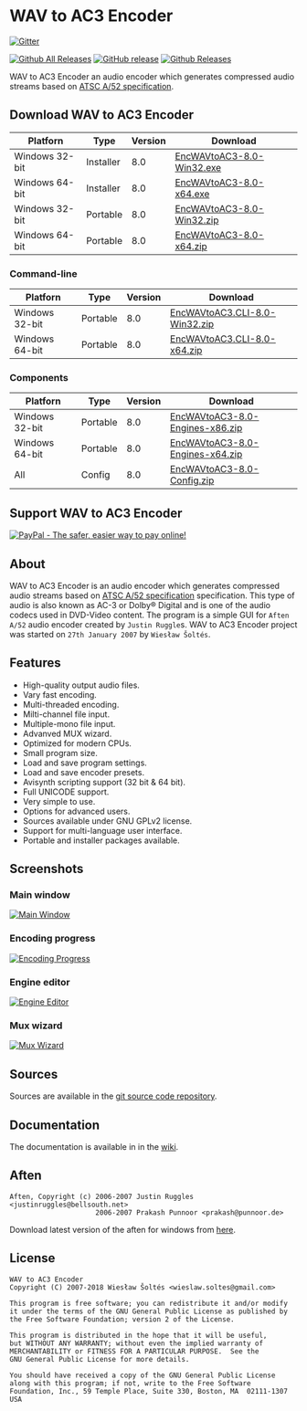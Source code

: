 ﻿# WAV to AC3 Encoder

[![Gitter](https://badges.gitter.im/wieslawsoltes/wavtoac3encoder.svg)](https://gitter.im/wieslawsoltes/wavtoac3encoder?utm_source=badge&utm_medium=badge&utm_campaign=pr-badge)

[![Github All Releases](https://img.shields.io/github/downloads/wieslawsoltes/wavtoac3encoder/total.svg)](https://github.com/wieslawsoltes/wavtoac3encoder)
[![GitHub release](https://img.shields.io/github/release/wieslawsoltes/wavtoac3encoder.svg)](https://github.com/wieslawsoltes/wavtoac3encoder)
[![Github Releases](https://img.shields.io/github/downloads/wieslawsoltes/wavtoac3encoder/latest/total.svg)](https://github.com/wieslawsoltes/wavtoac3encoder)

WAV to AC3 Encoder an audio encoder which generates compressed audio streams based on [ATSC A/52 specification](https://en.wikipedia.org/wiki/Dolby_Digital).

## Download WAV to AC3 Encoder

| Platforn              | Type        | Version       | Download                                                                                                                                     |
|-----------------------|-------------|---------------|----------------------------------------------------------------------------------------------------------------------------------------------|
| Windows 32-bit        | Installer   | 8.0           | [EncWAVtoAC3-8.0-Win32.exe](https://github.com/wieslawsoltes/wavtoac3encoder/releases/download/8.0/EncWAVtoAC3-8.0-Win32.exe)                |
| Windows 64-bit        | Installer   | 8.0           | [EncWAVtoAC3-8.0-x64.exe](https://github.com/wieslawsoltes/wavtoac3encoder/releases/download/8.0/EncWAVtoAC3-8.0-x64.exe)                    |
| Windows 32-bit        | Portable    | 8.0           | [EncWAVtoAC3-8.0-Win32.zip](https://github.com/wieslawsoltes/wavtoac3encoder/releases/download/8.0/EncWAVtoAC3-8.0-Win32.zip)                |
| Windows 64-bit        | Portable    | 8.0           | [EncWAVtoAC3-8.0-x64.zip](https://github.com/wieslawsoltes/wavtoac3encoder/releases/download/8.0/EncWAVtoAC3-8.0-x64.zip)                    |

### Command-line

| Platforn              | Type        | Version       | Download                                                                                                                                     |
|-----------------------|-------------|---------------|----------------------------------------------------------------------------------------------------------------------------------------------|
| Windows 32-bit        | Portable    | 8.0           | [EncWAVtoAC3.CLI-8.0-Win32.zip](https://github.com/wieslawsoltes/wavtoac3encoder/releases/download/8.0/EncWAVtoAC3.CLI-8.0-Win32.zip)                |
| Windows 64-bit        | Portable    | 8.0           | [EncWAVtoAC3.CLI-8.0-x64.zip](https://github.com/wieslawsoltes/wavtoac3encoder/releases/download/8.0/EncWAVtoAC3.CLI-8.0-x64.zip)                    |

### Components

| Platforn              | Type        | Version       | Download                                                                                                                                     |
|-----------------------|-------------|---------------|----------------------------------------------------------------------------------------------------------------------------------------------|
| Windows 32-bit        | Portable    | 8.0           | [EncWAVtoAC3-8.0-Engines-x86.zip](https://github.com/wieslawsoltes/wavtoac3encoder/releases/download/8.0/EncWAVtoAC3-8.0-Engines-x86.zip)    |
| Windows 64-bit        | Portable    | 8.0           | [EncWAVtoAC3-8.0-Engines-x64.zip](https://github.com/wieslawsoltes/wavtoac3encoder/releases/download/8.0/EncWAVtoAC3-8.0-Engines-x64.zip)    |
| All                   | Config      | 8.0           | [EncWAVtoAC3-8.0-Config.zip](https://github.com/wieslawsoltes/wavtoac3encoder/releases/download/8.0/EncWAVtoAC3-8.0-Config.zip)              |

## Support WAV to AC3 Encoder

[![PayPal - The safer, easier way to pay online!](https://www.paypalobjects.com/en_US/i/btn/btn_donate_SM.gif)](https://www.paypal.com/cgi-bin/webscr?cmd=_s-xclick&hosted_button_id=GFQMG36HPYT6W)

## About

WAV to AC3 Encoder is an audio encoder which generates compressed 
audio streams based on [ATSC A/52 specification](https://en.wikipedia.org/wiki/Dolby_Digital) specification. This type of audio 
is also known as AC-3 or Dolby® Digital and is one of the audio codecs 
used in DVD-Video content. The program is a simple GUI for `Aften` `A/52` 
audio encoder  created by `Justin Ruggle`s. WAV to AC3 Encoder 
project was started on `27th January 2007` by `Wiesław Šoltés`.

## Features

* High-quality output audio files.
* Vary fast encoding.
* Multi-threaded encoding.
* Milti-channel file input.
* Multiple-mono file input.
* Advanved MUX wizard.
* Optimized for modern CPUs.
* Small program size.
* Load and save program settings.
* Load and save encoder presets.
* Avisynth scripting support (32 bit & 64 bit).
* Full UNICODE support.
* Very simple to use.
* Options for advanced users.
* Sources available under GNU GPLv2 license.
* Support for multi-language user interface.
* Portable and installer packages available.

## Screenshots

### Main window

[![Main Window](screenshots/MainWindow.png)](https://github.com/wieslawsoltes/wavtoac3encoder/blob/master/screenshots/MainWindow.png)

### Encoding progress

[![Encoding Progress](screenshots/EncodingProgress.png)](https://github.com/wieslawsoltes/wavtoac3encoder/blob/master/screenshots/EncodingProgress.png)

### Engine editor

[![Engine Editor](screenshots/EngineEditor.png)](https://github.com/wieslawsoltes/wavtoac3encoder/blob/master/screenshots/EngineEditor.png)

### Mux wizard

[![Mux Wizard](screenshots/MuxWizard.png)](https://github.com/wieslawsoltes/wavtoac3encoder/blob/master/screenshots/MuxWizard.png)

## Sources

Sources are available in the [git source code repository](https://github.com/wieslawsoltes/wavtoac3encoder/).

## Documentation

The documentation is available in in the [wiki](https://github.com/wieslawsoltes/wavtoac3encoder/wiki).

## Aften

```
Aften, Copyright (c) 2006-2007 Justin Ruggles <justinruggles@bellsouth.net>
                     2006-2007 Prakash Punnoor <prakash@punnoor.de>
```
Download latest version of the aften for windows from [here](https://github.com/wieslawsoltes/AftenWindowsBuilds/releases).

## License

```
WAV to AC3 Encoder
Copyright (C) 2007-2018 Wiesław Šoltés <wieslaw.soltes@gmail.com>

This program is free software; you can redistribute it and/or modify
it under the terms of the GNU General Public License as published by
the Free Software Foundation; version 2 of the License.

This program is distributed in the hope that it will be useful,
but WITHOUT ANY WARRANTY; without even the implied warranty of
MERCHANTABILITY or FITNESS FOR A PARTICULAR PURPOSE.  See the
GNU General Public License for more details.

You should have received a copy of the GNU General Public License
along with this program; if not, write to the Free Software
Foundation, Inc., 59 Temple Place, Suite 330, Boston, MA  02111-1307  USA
```
